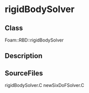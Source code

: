 # rigidBodySolver 
## Class
Foam::RBD::rigidBodySolver

## Description

## SourceFiles
rigidBodySolver.C
newSixDoFSolver.C

